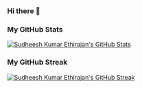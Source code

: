 ### Hi there 👋

<!--
**skethirajan/skethirajan** is a ✨ _special_ ✨ repository because its `README.md` (this file) appears on your GitHub profile.

Here are some ideas to get you started:

- 🔭 I’m currently working on ...
- 🌱 I’m currently learning ...
- 👯 I’m looking to collaborate on ...
- 🤔 I’m looking for help with ...
- 💬 Ask me about ...
- 📫 How to reach me: ...
- 😄 Pronouns: ...
- ⚡ Fun fact: ...
-->

### My GitHub Stats
[![Sudheesh Kumar Ethirajan's GitHub Stats](https://github-readme-stats.vercel.app/api?username=skethirajan&theme=dark)](https://github.com/anuraghazra/github-readme-stats)

### My GitHub Streak
[![Sudheesh Kumar Ethirajan's GitHub Streak](https://github-readme-streak-stats.herokuapp.com/?user=skethirajan&theme=dark)](https://github.com/DenverCoder1/github-readme-streak-stats)

